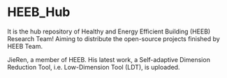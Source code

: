 # HEEB_Hub

It is the hub repository of Healthy and Energy Efficient Building (HEEB) Research Team!
Aiming to distribute the open-source projects finished by HEEB Team.

JieRen, a member of HEEB. His latest work, a Self-adaptive Dimension Reduction Tool, i.e. Low-Dimension Tool (LDT), is uploaded. 
